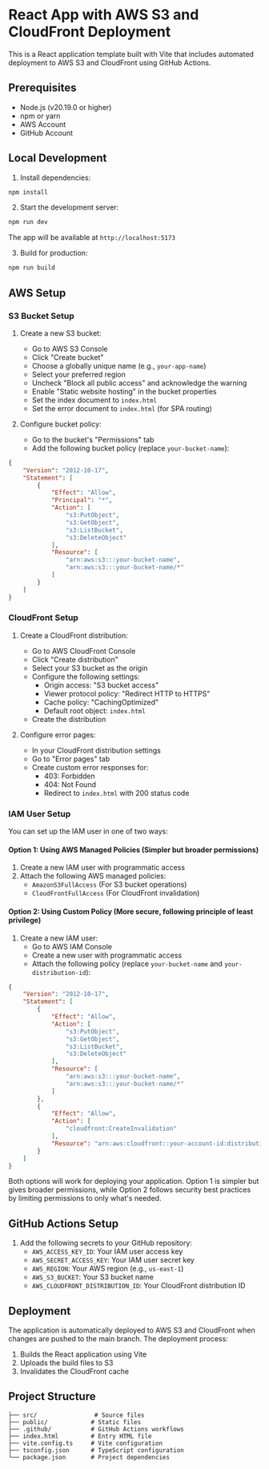# React App with AWS S3 and CloudFront Deployment

This is a React application template built with Vite that includes automated deployment to AWS S3 and CloudFront using GitHub Actions.

## Prerequisites

- Node.js (v20.19.0 or higher)
- npm or yarn
- AWS Account
- GitHub Account

## Local Development

1. Install dependencies:
```bash
npm install
```

2. Start the development server:
```bash
npm run dev
```

The app will be available at `http://localhost:5173`

3. Build for production:
```bash
npm run build
```

## AWS Setup

### S3 Bucket Setup

1. Create a new S3 bucket:
   - Go to AWS S3 Console
   - Click "Create bucket"
   - Choose a globally unique name (e.g., `your-app-name`)
   - Select your preferred region
   - Uncheck "Block all public access" and acknowledge the warning
   - Enable "Static website hosting" in the bucket properties
   - Set the index document to `index.html`
   - Set the error document to `index.html` (for SPA routing)

2. Configure bucket policy:
   - Go to the bucket's "Permissions" tab
   - Add the following bucket policy (replace `your-bucket-name`):
```json
{
    "Version": "2012-10-17",
    "Statement": [
        {
            "Effect": "Allow",
            "Principal": "*",
            "Action": [
                "s3:PutObject",
                "s3:GetObject",
                "s3:ListBucket",
                "s3:DeleteObject"
            ],
            "Resource": [
                "arn:aws:s3:::your-bucket-name",
                "arn:aws:s3:::your-bucket-name/*"
            ]
        }
    ]
}
```

### CloudFront Setup

1. Create a CloudFront distribution:
   - Go to AWS CloudFront Console
   - Click "Create distribution"
   - Select your S3 bucket as the origin
   - Configure the following settings:
     - Origin access: "S3 bucket access"
     - Viewer protocol policy: "Redirect HTTP to HTTPS"
     - Cache policy: "CachingOptimized"
     - Default root object: `index.html`
   - Create the distribution

2. Configure error pages:
   - In your CloudFront distribution settings
   - Go to "Error pages" tab
   - Create custom error responses for:
     - 403: Forbidden
     - 404: Not Found
     - Redirect to `index.html` with 200 status code

### IAM User Setup

You can set up the IAM user in one of two ways:

#### Option 1: Using AWS Managed Policies (Simpler but broader permissions)
1. Create a new IAM user with programmatic access
2. Attach the following AWS managed policies:
   - `AmazonS3FullAccess` (For S3 bucket operations)
   - `CloudFrontFullAccess` (For CloudFront invalidation)

#### Option 2: Using Custom Policy (More secure, following principle of least privilege)
1. Create a new IAM user:
   - Go to AWS IAM Console
   - Create a new user with programmatic access
   - Attach the following policy (replace `your-bucket-name` and `your-distribution-id`):
```json
{
    "Version": "2012-10-17",
    "Statement": [
        {
            "Effect": "Allow",
            "Action": [
                "s3:PutObject",
                "s3:GetObject",
                "s3:ListBucket",
                "s3:DeleteObject"
            ],
            "Resource": [
                "arn:aws:s3:::your-bucket-name",
                "arn:aws:s3:::your-bucket-name/*"
            ]
        },
        {
            "Effect": "Allow",
            "Action": [
                "cloudfront:CreateInvalidation"
            ],
            "Resource": "arn:aws:cloudfront::your-account-id:distribution/your-distribution-id"
        }
    ]
}
```

Both options will work for deploying your application. Option 1 is simpler but gives broader permissions, while Option 2 follows security best practices by limiting permissions to only what's needed.

## GitHub Actions Setup

1. Add the following secrets to your GitHub repository:
   - `AWS_ACCESS_KEY_ID`: Your IAM user access key
   - `AWS_SECRET_ACCESS_KEY`: Your IAM user secret key
   - `AWS_REGION`: Your AWS region (e.g., `us-east-1`)
   - `AWS_S3_BUCKET`: Your S3 bucket name
   - `AWS_CLOUDFRONT_DISTRIBUTION_ID`: Your CloudFront distribution ID

## Deployment

The application is automatically deployed to AWS S3 and CloudFront when changes are pushed to the main branch. The deployment process:

1. Builds the React application using Vite
2. Uploads the build files to S3
3. Invalidates the CloudFront cache

## Project Structure

```
├── src/                # Source files
├── public/            # Static files
├── .github/           # GitHub Actions workflows
├── index.html         # Entry HTML file
├── vite.config.ts     # Vite configuration
├── tsconfig.json      # TypeScript configuration
└── package.json       # Project dependencies
```
